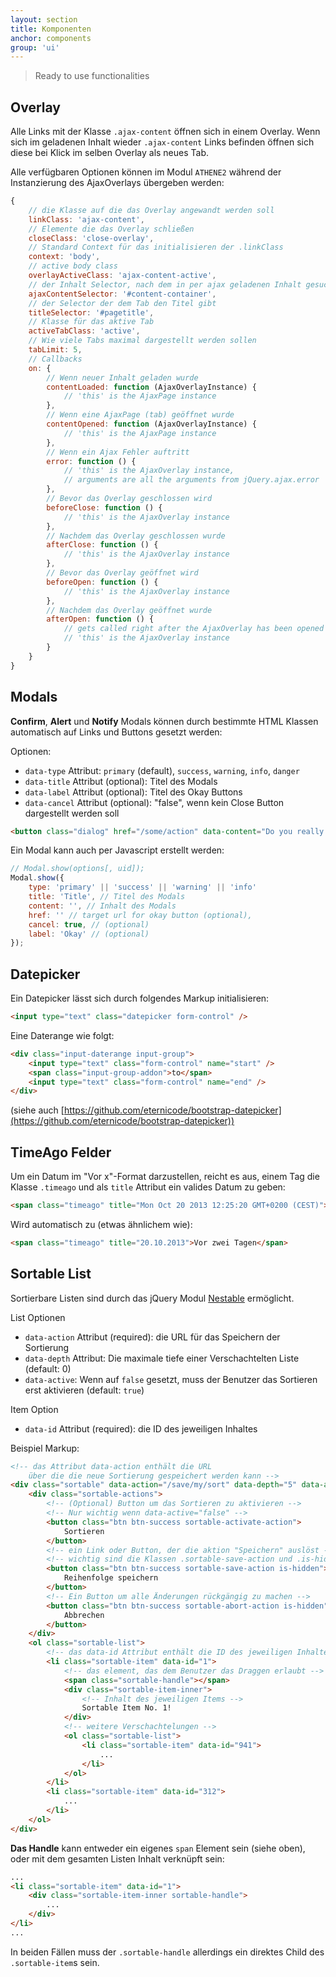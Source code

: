 ```yaml
---
layout: section
title: Komponenten
anchor: components
group: 'ui'
---
```


> Ready to use functionalities

## Overlay

Alle Links mit der Klasse `.ajax-content` öffnen sich in einem Overlay. Wenn sich im geladenen Inhalt wieder `.ajax-content` Links befinden öffnen sich diese bei Klick im selben Overlay als neues Tab.

Alle verfügbaren Optionen können im Modul `ATHENE2` während der Instanzierung des AjaxOverlays übergeben werden:

```javascript
{
    // die Klasse auf die das Overlay angewandt werden soll
    linkClass: 'ajax-content',
    // Elemente die das Overlay schließen
    closeClass: 'close-overlay',
    // Standard Context für das initialisieren der .linkClass
    context: 'body',
    // active body class
    overlayActiveClass: 'ajax-content-active',
    // der Inhalt Selector, nach dem in per ajax geladenen Inhalt gesucht wird
    ajaxContentSelector: '#content-container',
    // der Selector der dem Tab den Titel gibt
    titleSelector: '#pagetitle',
    // Klasse für das aktive Tab
    activeTabClass: 'active',
    // Wie viele Tabs maximal dargestellt werden sollen
    tabLimit: 5,
    // Callbacks
    on: {
        // Wenn neuer Inhalt geladen wurde
        contentLoaded: function (AjaxOverlayInstance) {
            // 'this' is the AjaxPage instance
        },
        // Wenn eine AjaxPage (tab) geöffnet wurde
        contentOpened: function (AjaxOverlayInstance) {
            // 'this' is the AjaxPage instance
        },
        // Wenn ein Ajax Fehler auftritt
        error: function () {
            // 'this' is the AjaxOverlay instance,
            // arguments are all the arguments from jQuery.ajax.error
        },
        // Bevor das Overlay geschlossen wird
        beforeClose: function () {
            // 'this' is the AjaxOverlay instance
        },
        // Nachdem das Overlay geschlossen wurde
        afterClose: function () {
            // 'this' is the AjaxOverlay instance
        },
        // Bevor das Overlay geöffnet wird
        beforeOpen: function () {
            // 'this' is the AjaxOverlay instance
        },
        // Nachdem das Overlay geöffnet wurde
        afterOpen: function () {
            // gets called right after the AjaxOverlay has been opened
            // 'this' is the AjaxOverlay instance
        }
    }
}
```


## Modals

**Confirm**, **Alert** und **Notify** Modals können durch bestimmte HTML Klassen automatisch auf Links und Buttons gesetzt werden:

Optionen: 

* `data-type` Attribut: `primary` (default), `success`, `warning`, `info`, `danger`
* `data-title` Attribut (optional): Titel des Modals
* `data-label` Attribut (optional): Titel des Okay Buttons
* `data-cancel` Attribut (optional): "false", wenn kein Close Button dargestellt werden soll


```html
<button class="dialog" href="/some/action" data-content="Do you really want to delete this item?" data-title="Heads up!" data-type="danger">Delete</button>
```

Ein Modal kann auch per Javascript erstellt werden:

```javascript
// Modal.show(options[, uid]);
Modal.show({
    type: 'primary' || 'success' || 'warning' || 'info'
    title: 'Title', // Titel des Modals
    content: '', // Inhalt des Modals
    href: '' // target url for okay button (optional),
    cancel: true, // (optional)
    label: 'Okay' // (optional)
});
```

## Datepicker

Ein Datepicker lässt sich durch folgendes Markup initialisieren:

```html
<input type="text" class="datepicker form-control" />
```

Eine Daterange wie folgt:

```html
<div class="input-daterange input-group">
    <input type="text" class="form-control" name="start" />
    <span class="input-group-addon">to</span>
    <input type="text" class="form-control" name="end" />
</div>
```

(siehe auch [https://github.com/eternicode/bootstrap-datepicker](https://github.com/eternicode/bootstrap-datepicker))

## TimeAgo Felder

Um ein Datum im "Vor x"-Format darzustellen, reicht es aus, einem Tag die Klasse `.timeago` und als `title` Attribut ein valides Datum zu geben:

```html
<span class="timeago" title="Mon Oct 20 2013 12:25:20 GMT+0200 (CEST)">21.10.2013</span>
```

Wird automatisch zu (etwas ähnlichem wie):

```html
<span class="timeago" title="20.10.2013">Vor zwei Tagen</span>
```


## Sortable List

Sortierbare Listen sind durch das jQuery Modul [Nestable](http://dbushell.github.io/Nestable/) ermöglicht.

List Optionen

* `data-action` Attribut (required): die URL für das Speichern der Sortierung
* `data-depth` Attribut: Die maximale tiefe einer Verschachtelten Liste (default: 0)
* `data-active`: Wenn auf `false` gesetzt, muss der Benutzer das Sortieren erst aktivieren (default: `true`)

Item Option

* `data-id` Attribut (required): die ID des jeweiligen Inhaltes


Beispiel Markup:

```html
<!-- das Attribut data-action enthält die URL
    über die die neue Sortierung gespeichert werden kann -->
<div class="sortable" data-action="/save/my/sort" data-depth="5" data-active="false">
    <div class="sortable-actions">
        <!-- (Optional) Button um das Sortieren zu aktivieren -->
        <!-- Nur wichtig wenn data-active="false" -->
        <button class="btn btn-success sortable-activate-action">
            Sortieren
        </button>
        <!-- ein Link oder Button, der die aktion "Speichern" auslöst -->
        <!-- wichtig sind die Klassen .sortable-save-action und .is-hidden -->
        <button class="btn btn-success sortable-save-action is-hidden">
            Reihenfolge speichern
        </button>
        <!-- Ein Button um alle Änderungen rückgängig zu machen -->
        <button class="btn btn-success sortable-abort-action is-hidden">
            Abbrechen
        </button>
    </div>
    <ol class="sortable-list">
        <!-- das data-id Attribut enthält die ID des jeweiligen Inhaltes -->
        <li class="sortable-item" data-id="1">
            <!-- das element, das dem Benutzer das Draggen erlaubt -->
            <span class="sortable-handle"></span>
            <div class="sortable-item-inner">
                <!-- Inhalt des jeweiligen Items -->
                Sortable Item No. 1!
            </div>
            <!-- weitere Verschachtelungen -->
            <ol class="sortable-list">
                <li class="sortable-item" data-id="941">
                    ...
                </li>
            </ol>
        </li>
        <li class="sortable-item" data-id="312">
            ...
        </li>
    </ol>
</div>
```

**Das Handle** kann entweder ein eigenes `span` Element sein (siehe oben), oder mit dem gesamten Listen Inhalt verknüpft sein:

```html
...
<li class="sortable-item" data-id="1">
    <div class="sortable-item-inner sortable-handle">
        ...
    </div>
</li>
...
```
In beiden Fällen muss der `.sortable-handle` allerdings ein direktes Child des `.sortable-item`s sein.

